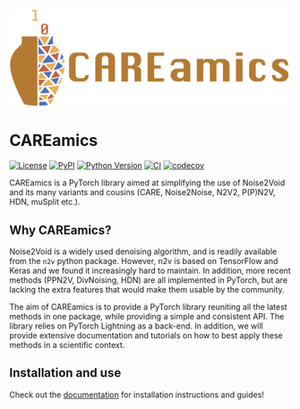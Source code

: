 <p align="center">
  <a href="https://careamics.github.io/">
    <img src="https://raw.githubusercontent.com/CAREamics/.github/main/profile/images/banner_careamics.png">
  </a>
</p>

# CAREamics

[![License](https://img.shields.io/pypi/l/careamics.svg?color=green)](https://github.com/CAREamics/careamics/blob/main/LICENSE)
[![PyPI](https://img.shields.io/pypi/v/careamics.svg?color=green)](https://pypi.org/project/careamics)
[![Python Version](https://img.shields.io/pypi/pyversions/careamics.svg?color=green)](https://python.org)
[![CI](https://github.com/CAREamics/careamics/actions/workflows/ci.yml/badge.svg)](https://github.com/CAREamics/careamics/actions/workflows/ci.yml)
[![codecov](https://codecov.io/gh/CAREamics/careamics/branch/main/graph/badge.svg)](https://codecov.io/gh/CAREamics/careamics)


CAREamics is a PyTorch library aimed at simplifying the use of Noise2Void and its many
variants and cousins (CARE, Noise2Noise, N2V2, P(P)N2V, HDN, muSplit etc.).

## Why CAREamics?

Noise2Void is a widely used denoising algorithm, and is readily available from the `n2v`
python package. However, n2v is based on TensorFlow and Keras and we found it 
increasingly hard to maintain. In addition, more recent methods (PPN2V, DivNoising,
HDN) are all implemented in PyTorch, but are lacking the extra features that would make
them usable by the community.

The aim of CAREamics is to provide a PyTorch library reuniting all the latest methods
in one package, while providing a simple and consistent API. The library relies on 
PyTorch Lightning as a back-end. In addition, we will provide extensive documentation and 
tutorials on how to best apply these methods in a scientific context.

## Installation and use

Check out the [documentation](https://careamics.github.io/) for installation instructions and guides!
